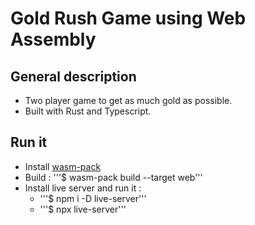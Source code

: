 # Gold Rush Game using Web Assembly

## General description

- Two player game to get as much gold as possible.
- Built with Rust and Typescript.

## Run it

- Install [wasm-pack](https://rustwasm.github.io/wasm-pack/installer/)
- Build : '''$ wasm-pack build --target web'''
- Install live server and run it :
  - '''$ npm i -D live-server'''
  - '''$ npx live-server'''
